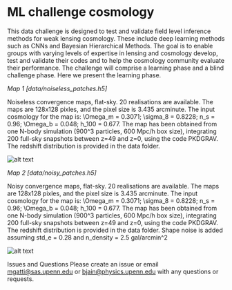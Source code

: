 # ML challenge cosmology

This data challenge is designed to test and validate field level inference methods for weak lensing cosmology. These include deep learning methods such as CNNs and Bayesian Hierarchical Methods. The goal is to enable groups with varying levels of expertise in lensing and cosmology develop, test and validate their codes and to help the cosmology community evaluate their performance. The challenge will comprise a learning phase and a blind challenge phase. Here we present the learning phase. 


*Map 1 [data/noiseless_patches.h5]*

Noiseless convergence maps, flat-sky. 20 realisations are available. The maps are 128x128 pixles, and the pixel size is 3.435 arcminute. The input cosmology for the map is: \Omega_m = 0.3071; \sigma_8 = 0.8228;  n_s = 0.96; \Omega_b = 0.048; h_100 = 0.677. The map has been obtained from one N-body simulation (900^3 particles, 600 Mpc/h box size), integrating 200 full-sky snapshots between z=49 and z=0, using the code PKDGRAV. The redshift distribution is provided in the data folder.

![alt text](https://github.com/mgatti29/ML_challenge_cosmology/blob/main/data/figures/noiseless_k.png?raw=true)


*Map 2 [data/noisy_patches.h5]*

Noisy convergence maps, flat-sky. 20 realisations are available. The maps are 128x128 pixles, and the pixel size is 3.435 arcminute. The input cosmology for the map is: \Omega_m = 0.3071; \sigma_8 = 0.8228;  n_s = 0.96; \Omega_b = 0.048; h_100 = 0.677. The map has been obtained from one N-body simulation (900^3 particles, 600 Mpc/h box size), integrating 200 full-sky snapshots between z=49 and z=0, using the code PKDGRAV. The redshift distribution is provided in the data folder. Shape noise is added assuming std_e = 0.28 and n_density = 2.5 gal/arcmin^2


![alt text](https://github.com/mgatti29/ML_challenge_cosmology/blob/main/data/figures/noiseless_k.png?raw=true)


Issues and Questions
Please create an issue or email mgatti@sas.upenn.edu or bjain@physics.upenn.edu with any questions or requests.
